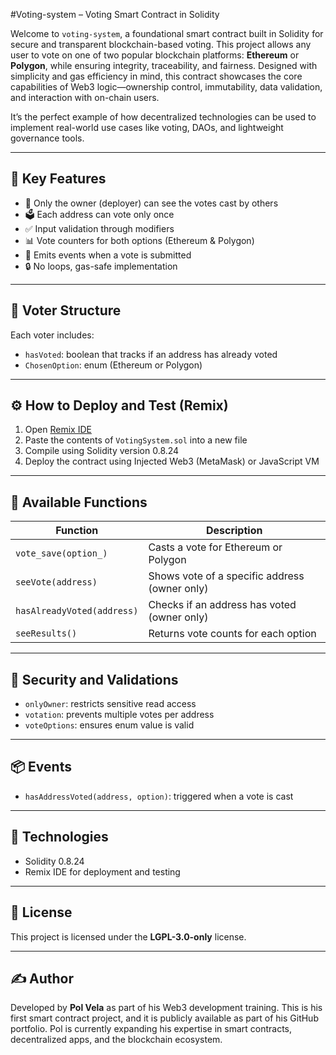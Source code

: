 #Voting-system – Voting Smart Contract in Solidity

Welcome to `voting-system`, a foundational smart contract built in Solidity for secure and transparent blockchain-based voting. This project allows any user to vote on one of two popular blockchain platforms: **Ethereum** or **Polygon**, while ensuring integrity, traceability, and fairness. Designed with simplicity and gas efficiency in mind, this contract showcases the core capabilities of Web3 logic—ownership control, immutability, data validation, and interaction with on-chain users.

It’s the perfect example of how decentralized technologies can be used to implement real-world use cases like voting, DAOs, and lightweight governance tools.

---

## 🚀 Key Features

- 👤 Only the owner (deployer) can see the votes cast by others  
- 🗳️ Each address can vote only once  
- ✅ Input validation through modifiers  
- 📊 Vote counters for both options (Ethereum & Polygon)  
- 📡 Emits events when a vote is submitted  
- 🔒 No loops, gas-safe implementation  

---

## 🧠 Voter Structure

Each voter includes:

- `hasVoted`: boolean that tracks if an address has already voted  
- `ChosenOption`: enum (Ethereum or Polygon)  

---

## ⚙️ How to Deploy and Test (Remix)

1. Open [Remix IDE](https://remix.ethereum.org)  
2. Paste the contents of `VotingSystem.sol` into a new file  
3. Compile using Solidity version 0.8.24  
4. Deploy the contract using Injected Web3 (MetaMask) or JavaScript VM  

---

## 🔘 Available Functions

| Function | Description |
|----------|-------------|
| `vote_save(option_)` | Casts a vote for Ethereum or Polygon |
| `seeVote(address)` | Shows vote of a specific address (owner only) |
| `hasAlreadyVoted(address)` | Checks if an address has voted (owner only) |
| `seeResults()` | Returns vote counts for each option |

---

## 🔐 Security and Validations

- `onlyOwner`: restricts sensitive read access  
- `votation`: prevents multiple votes per address  
- `voteOptions`: ensures enum value is valid  

---

## 📦 Events

- `hasAddressVoted(address, option)`: triggered when a vote is cast  

---

## 🧱 Technologies

- Solidity 0.8.24  
- Remix IDE for deployment and testing  

---

## 📜 License

This project is licensed under the **LGPL-3.0-only** license.

---

## ✍️ Author

Developed by **Pol Vela** as part of his Web3 development training. This is his first smart contract project, and it is publicly available as part of his GitHub portfolio. Pol is currently expanding his expertise in smart contracts, decentralized apps, and the blockchain ecosystem.
